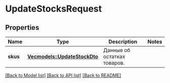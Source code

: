 # UpdateStocksRequest

## Properties
Name | Type | Description | Notes
------------ | ------------- | ------------- | -------------
**skus** | [**Vec<models::UpdateStockDto>**](UpdateStockDTO.md) | Данные об остатках товаров.  | 

[[Back to Model list]](../README.md#documentation-for-models) [[Back to API list]](../README.md#documentation-for-api-endpoints) [[Back to README]](../README.md)


